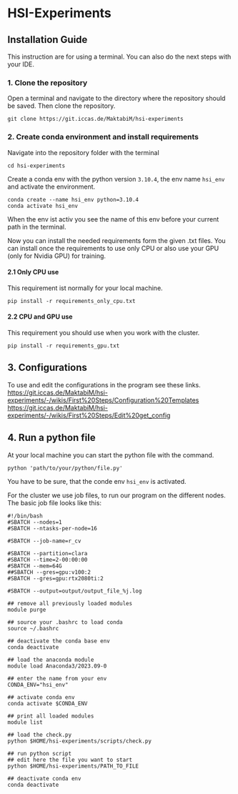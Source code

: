 # HSI-Experiments

## Installation Guide
This instruction are for using a terminal. You can also do the next steps with your IDE.

### 1. Clone the repository
Open a terminal and navigate to the directory where the repository should be saved.
Then clone the repository.
```
git clone https://git.iccas.de/MaktabiM/hsi-experiments
```
### 2. Create conda environment and install requirements
Navigate into the repository folder with the terminal
```
cd hsi-experiments
```
Create a conda env with the python version `3.10.4`, the env name `hsi_env` and activate the environment.
```
conda create --name hsi_env python=3.10.4
conda activate hsi_env
```
When the env ist activ you see the name of this env before your current path in the terminal.

Now you can install the needed requirements form the given .txt files. You can install once the requirements to use only 
CPU or also use your GPU (only for Nvidia GPU) for training.

#### 2.1 Only CPU use
This requirement ist normally for your local machine.
```
pip install -r requirements_only_cpu.txt
```

#### 2.2 CPU and GPU use
This requirement you should use when you work with the cluster.
```
pip install -r requirements_gpu.txt
```

## 3. Configurations
To use and edit the configurations in the program see these links.<br>
https://git.iccas.de/MaktabiM/hsi-experiments/-/wikis/First%20Steps/Configuration%20Templates <br>
https://git.iccas.de/MaktabiM/hsi-experiments/-/wikis/First%20Steps/Edit%20get_config

## 4. Run a python file
At your local machine you can start the python file with the command.
```
python 'path/to/your/python/file.py'
```
You have to be sure, that the conde env `hsi_env` is activated.

For the cluster we use job files, to run our program on the different nodes.
The basic job file looks like this:
```
#!/bin/bash
#SBATCH --nodes=1
#SBATCH --ntasks-per-node=16

#SBATCH --job-name=r_cv

#SBATCH --partition=clara
#SBATCH --time=2-00:00:00
#SBATCH --mem=64G
##SBATCH --gres=gpu:v100:2
#SBATCH --gres=gpu:rtx2080ti:2

#SBATCH --output=output/output_file_%j.log

## remove all previously loaded modules
module purge

## source your .bashrc to load conda
source ~/.bashrc

## deactivate the conda base env
conda deactivate

## load the anaconda module 
module load Anaconda3/2023.09-0

## enter the name from your env
CONDA_ENV="hsi_env"

## activate conda env
conda activate $CONDA_ENV

## print all loaded modules
module list

## load the check.py
python $HOME/hsi-experiments/scripts/check.py

## run python script
## edit here the file you want to start
python $HOME/hsi-experiments/PATH_TO_FILE

## deactivate conda env
conda deactivate
```
